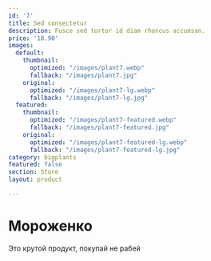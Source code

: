 ```yaml
---
id: '7'
title: Sed consectetur
description: Fusce sed tortor id diam rhoncus accumsan.
price: '18.90'
images:
  default:
    thumbnail:
      optimized: "/images/plant7.webp"
      fallback: "/images/plant7.jpg"
    original:
      optimized: "/images/plant7-lg.webp"
      fallback: "/images/plant7-lg.jpg"
  featured:
    thumbnail:
      optimized: "/images/plant7-featured.webp"
      fallback: "/images/plant7-featured.jpg"
    original:
      optimized: "/images/plant7-featured-lg.webp"
      fallback: "/images/plant7-featured-lg.jpg"
category: bigplants
featured: false
section: Store
layout: product

---
```

# Мороженко 

Это крутой продукт, покупай не рабей